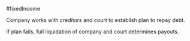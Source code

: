 #fixedIncome 

Company works with creditors and court to establish plan to repay debt. 

If plan fails, full liquidation of company and court determines payouts. 